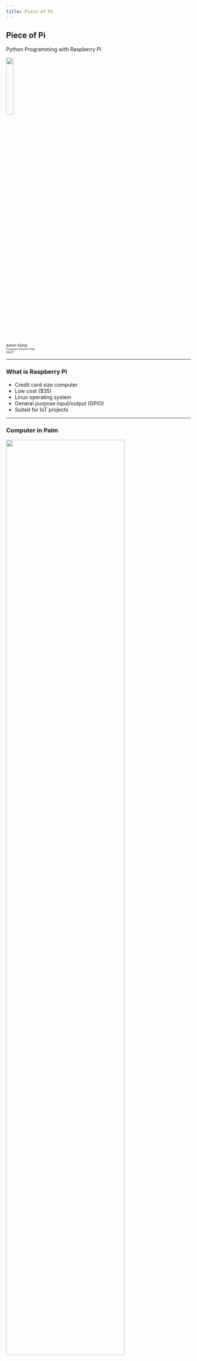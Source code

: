 ```yaml
---
title: Piece of Pi
---
```


## Piece of Pi

Python Programming with Raspberry Pi

<img src="images/pi.png" width="20%" />

<div style="font-size:70%;font-style:italic">Aaron Xiang</div>
<div style="font-size:50%;font-style:italic">Computer Science Club</div>
<div style="font-size:50%;font-style:italic">5/6/17</div>

---

### What is Raspberry Pi

* Credit card size computer               <!-- .element: class="fragment" -->
* Low cost ($35)                          <!-- .element: class="fragment" -->
* Linux operating system                  <!-- .element: class="fragment" -->
* General purpose input/output (GPIO)     <!-- .element: class="fragment" -->
* Suited for IoT projects                 <!-- .element: class="fragment" -->

---

### Computer in Palm

<img src="images/pi-in-palm.jpg" width="80%" />

---

### Raspberry Pi Circuit Board Layout

<img src="images/pi3-model-b.png" width="80%" style="background:white" />

---

### Controlling Light-emitting Diode (LED)

<img src="images/led-control-wiring.jpg" width="70%" />

---

### LED Control GPIO Configuration

<img src="images/led-control-pin.png" width="70%" />

---

### LED Control Programming (Python)

```python
import RPi.GPIO as GPIO   ## Import GPIO library
import time               ## Import time library

GPIO.setmode(GPIO.BCM)    ## Use Broadcom pin numbering
GPIO.setup(1, GPIO.OUT)   ## Setup GPIO Pin 1 to OUTPUT mode

## Blink LED 3 times
for i in range(3):
    GPIO.output(1, GPIO.HIGH)   ## Turn on GPIO pin 1
    time.sleep(1000)            ## Wait 1 second
    GPIO.output(1, GPIO.LOW)    ## Turn on GPIO pin 1
    time.sleep(1000)            ## Wait 1 second

GPIO.cleanup()    ## Reset all GPIO pins
```

---

### Ultrasonic Distance Sensor 
#### (HC-SR04)

<img src="images/hc-sr04.png" width="70%" />

---

### How Distance Sensor Works

<img src="images/distance-sensor-mechanism.png" width="80%" />

---

### Distance Calculation

Speed of sound: 343 m/s

<img src="images/hc-sr04-eq1.png" />
<img src="images/hc-sr04-eq2.png" />

---

### HC-SR04 Wiring Diagram

<img src="images/hc-sr04-config.png" width="60%" />

---

### HC-SR04 Timing Diagram

<img src="images/hc-sr04-timing.png" width="70%" />

---

#### Distance Sensor Python Code

<img src="images/hc-sr04-python.png" width="45%" />

---

--- 

### Play Time

Wifi: TP_Link-B710

Wifi password: 62186388

```bash
ssh pi@raspberrypi
```

SSH password: raspberry

---

### The End

---
